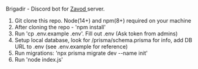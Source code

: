 Brigadir - Discord bot for <a href="https://discord.gg/zav0d">Zavod </a>server.

1) Git clone this repo. Node(14+) and npm(8+) required on your machine
2) After cloning the repo - 'npm install'
3) Run 'cp .env.example .env'. Fill out .env (Ask token from admins)
4) Setup local database, look for /prisma/schema.prisma for info, add DB URL to .env (see .env.example for reference)
5) Run migrations:
  'npx prisma migrate dev --name init'
4) Run 'node index.js'
